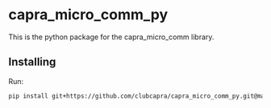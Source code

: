 # capra_micro_comm_py

This is the python package for the capra_micro_comm library.

## Installing

Run:
```bash
pip install git+https://github.com/clubcapra/capra_micro_comm_py.git@master
```